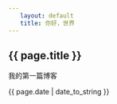 ```yaml
---
　　layout: default
　　title: 你好，世界
---
```


## {{ page.title }}

我的第一篇博客

{{ page.date | date_to_string }}

